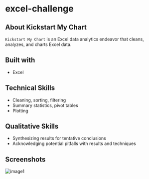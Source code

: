 # excel-challenge
## About Kickstart My Chart

`Kickstart My Chart` is an Excel data analytics endeavor that cleans, analyzes, and charts Excel data.

## Built with
- Excel

## Technical Skills
- Cleaning, sorting, filtering
- Summary statistics, pivot tables
- Plotting

## Qualitative Skills
- Synthesizing results for tentative conclusions
- Acknowledging potential pitfalls with results and techniques

## Screenshots
![image1](https://user-images.githubusercontent.com/74934154/138541149-8cdadf7e-6eb6-4a99-9413-07e9ab81c86a.png)

